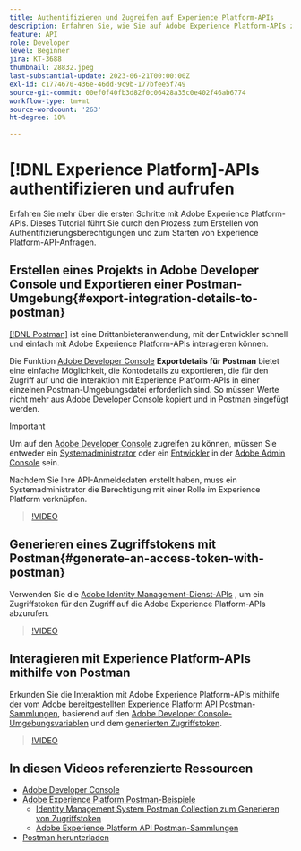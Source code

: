 ```yaml
---
title: Authentifizieren und Zugreifen auf Experience Platform-APIs
description: Erfahren Sie, wie Sie auf Adobe Experience Platform-APIs zugreifen können.
feature: API
role: Developer
level: Beginner
jira: KT-3688
thumbnail: 28832.jpeg
last-substantial-update: 2023-06-21T00:00:00Z
exl-id: c1774670-436e-46dd-9c9b-177bfee5f749
source-git-commit: 00ef0f40fb3d82f0c06428a35c0e402f46ab6774
workflow-type: tm+mt
source-wordcount: '263'
ht-degree: 10%

---
```


# [!DNL Experience Platform]-APIs authentifizieren und aufrufen

Erfahren Sie mehr über die ersten Schritte mit Adobe Experience Platform-APIs. Dieses Tutorial führt Sie durch den Prozess zum Erstellen von Authentifizierungsberechtigungen und zum Starten von Experience Platform-API-Anfragen.

## Erstellen eines Projekts in Adobe Developer Console und Exportieren einer Postman-Umgebung{#export-integration-details-to-postman}

[[!DNL Postman]](https://www.postman.com/) ist eine Drittanbieteranwendung, mit der Entwickler schnell und einfach mit Adobe Experience Platform-APIs interagieren können.

Die Funktion [Adobe Developer Console](https://developer.adobe.com/console/home) **Exportdetails für Postman** bietet eine einfache Möglichkeit, die Kontodetails zu exportieren, die für den Zugriff auf und die Interaktion mit Experience Platform-APIs in einer einzelnen Postman-Umgebungsdatei erforderlich sind. So müssen Werte nicht mehr aus Adobe Developer Console kopiert und in Postman eingefügt werden.

>[!IMPORTANT]
>
>Um auf den [Adobe Developer Console](https://developer.adobe.com/console/home) zugreifen zu können, müssen Sie entweder ein [Systemadministrator](https://helpx.adobe.com/de/enterprise/using/admin-roles.html) oder ein [Entwickler](https://helpx.adobe.com/enterprise/using/manage-developers.html#:~:text=Add%20developers%20to%20a%20single%20product%20profile&amp;text=In%20the%20Admin%20Console%2C%20navigate,in%20the%20upper%2Dright%20corner.) in der [Adobe Admin Console](https://adminconsole.adobe.com) sein.
>
> Nachdem Sie Ihre API-Anmeldedaten erstellt haben, muss ein Systemadministrator die Berechtigung mit einer Rolle im Experience Platform verknüpfen.

>[!VIDEO](https://video.tv.adobe.com/v/28832/?learn=on)

## Generieren eines Zugriffstokens mit Postman{#generate-an-access-token-with-postman}

Verwenden Sie die [Adobe Identity Management-Dienst-APIs](https://github.com/adobe/experience-platform-postman-samples/tree/master/apis/ims) , um ein Zugriffstoken für den Zugriff auf die Adobe Experience Platform-APIs abzurufen.

>[!VIDEO](https://video.tv.adobe.com/v/29698/?learn=on)


## Interagieren mit Experience Platform-APIs mithilfe von Postman

Erkunden Sie die Interaktion mit Adobe Experience Platform-APIs mithilfe der [vom Adobe bereitgestellten Experience Platform API Postman-Sammlungen](https://github.com/adobe/experience-platform-postman-samples/tree/master/apis/experience-platform), basierend auf den [Adobe Developer Console-Umgebungsvariablen](#export-integration-details-to-postman) und dem [generierten Zugriffstoken](#generate-an-access-token-with-postman).

>[!VIDEO](https://video.tv.adobe.com/v/29704/?learn=on)


## In diesen Videos referenzierte Ressourcen

* [Adobe Developer Console](https://developer.adobe.com/console/home)
* [Adobe Experience Platform Postman-Beispiele](https://github.com/adobe/experience-platform-postman-samples)
   * [Identity Management System Postman Collection zum Generieren von Zugriffstoken](https://github.com/adobe/experience-platform-postman-samples/tree/master/apis/ims)
   * [Adobe Experience Platform API Postman-Sammlungen](https://github.com/adobe/experience-platform-postman-samples/tree/master/apis/experience-platform)
* [Postman herunterladen](https://www.postman.com/)
